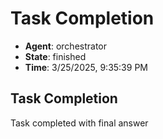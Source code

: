 # Task Completion

- **Agent**: orchestrator
- **State**: finished
- **Time**: 3/25/2025, 9:35:39 PM

## Task Completion

Task completed with final answer

